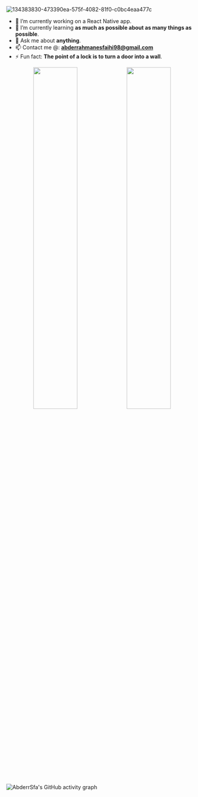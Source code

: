 ![134383830-473390ea-575f-4082-81f0-c0bc4eaa477c](https://user-images.githubusercontent.com/58333462/136580416-086e54b2-058a-4731-876f-2c39f1f43a48.jpg)

- 🔭 I’m currently working on a React Native app.
- 🌱 I’m currently learning **as much as possible about as many things as possible**.
- 💬 Ask me about **anything**.
- 📫 Contact me @: **abderrahmanesfaihi98@gmail.com**
- ⚡ Fun fact: **The point of a lock is to turn a door into a wall**.

<p align="center">
  <img width="48%" src="https://github-readme-stats.vercel.app/api?username=abderrsfa&show_icons=true&theme=radical" />
  <img width="48%" src="https://github-readme-streak-stats.herokuapp.com/?user=abderrsfa&theme=radical" />
</p>

![AbderrSfa's GitHub activity graph](https://activity-graph.herokuapp.com/graph?username=abderrsfa&theme=redical)

<!--
**AbderrSfa/AbderrSfa** is a ✨ _special_ ✨ repository because its `README.md` (this file) appears on your GitHub profile.
- 👯 I’m looking to collaborate on ...
- 🤔 I’m looking for help with ...
Here are some ideas to get you started:
-->
